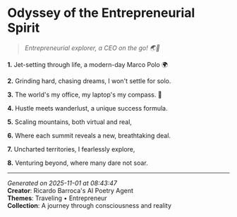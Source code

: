 # Odyssey of the Entrepreneurial Spirit

> *Entrepreneurial explorer, a CEO on the go! 🌏💼*

**1.** Jet-setting through life, a modern-day Marco Polo 🌍


**2.** Grinding hard, chasing dreams, I won't settle for solo.


**3.** The world's my office, my laptop's my compass. 💼


**4.** Hustle meets wanderlust, a unique success formula.


**5.** Scaling mountains, both virtual and real,


**6.** Where each summit reveals a new, breathtaking deal.


**7.** Uncharted territories, I fearlessly explore,


**8.** Venturing beyond, where many dare not soar.



---

*Generated on 2025-11-01 at 08:43:47*  
**Creator**: Ricardo Barroca's AI Poetry Agent  
**Themes**: Traveling • Entrepreneur  
**Collection**: A journey through consciousness and reality